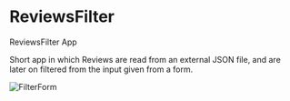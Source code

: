 # ReviewsFilter
ReviewsFilter App

Short app in which Reviews are read from an external JSON file, and are later on filtered from the input given from a form.


![FilterForm](https://user-images.githubusercontent.com/79231048/175333417-f102721f-d48e-47a1-9d7b-3f1877def393.png)
